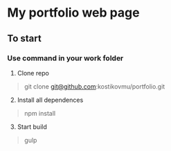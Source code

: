 # My portfolio web page

## To start

### Use command in your work folder

1. Clone repo

> git clone git@github.com:kostikovmu/portfolio.git

2. Install all dependences

> npm install

3. Start build

> gulp